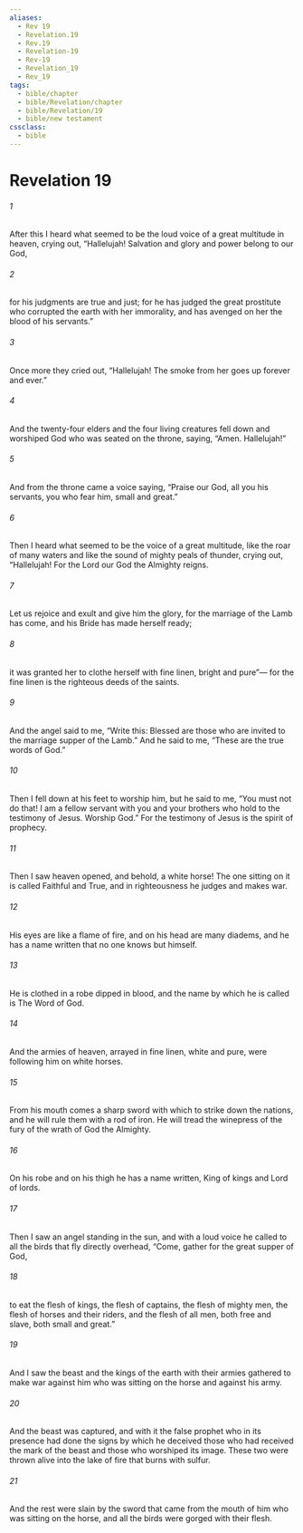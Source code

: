 ```yaml
---
aliases:
  - Rev 19
  - Revelation.19
  - Rev.19
  - Revelation-19
  - Rev-19
  - Revelation_19
  - Rev_19
tags:
  - bible/chapter
  - bible/Revelation/chapter
  - bible/Revelation/19
  - bible/new testament
cssclass:
  - bible
---
```


# Revelation 19

###### 1
After this I heard what seemed to be the loud voice of a great multitude in heaven, crying out, “Hallelujah!   Salvation and glory and power belong to our God,
###### 2
for his judgments are true and just; for he has judged the great prostitute who corrupted the earth with her immorality, and has avenged on her the blood of his servants.”
###### 3
Once more they cried out, “Hallelujah!   The smoke from her goes up forever and ever.”
###### 4
And the twenty-four elders and the four living creatures fell down and worshiped God who was seated on the throne, saying, “Amen. Hallelujah!”
###### 5
And from the throne came a voice saying,   “Praise our God, all you his servants,   you who fear him, small and great.”
###### 6
Then I heard what seemed to be the voice of a great multitude, like the roar of many waters and like the sound of mighty peals of thunder, crying out, “Hallelujah! For the Lord our God the Almighty reigns.
###### 7
Let us rejoice and exult and give him the glory, for the marriage of the Lamb has come, and his Bride has made herself ready;
###### 8
it was granted her to clothe herself with fine linen, bright and pure”— for the fine linen is the righteous deeds of the saints.
###### 9
And the angel said to me, “Write this: Blessed are those who are invited to the marriage supper of the Lamb.” And he said to me, “These are the true words of God.”
###### 10
Then I fell down at his feet to worship him, but he said to me, “You must not do that! I am a fellow servant with you and your brothers who hold to the testimony of Jesus. Worship God.” For the testimony of Jesus is the spirit of prophecy.
###### 11
Then I saw heaven opened, and behold, a white horse! The one sitting on it is called Faithful and True, and in righteousness he judges and makes war.
###### 12
His eyes are like a flame of fire, and on his head are many diadems, and he has a name written that no one knows but himself.
###### 13
He is clothed in a robe dipped in blood, and the name by which he is called is The Word of God.
###### 14
And the armies of heaven, arrayed in fine linen, white and pure, were following him on white horses.
###### 15
From his mouth comes a sharp sword with which to strike down the nations, and he will rule them with a rod of iron. He will tread the winepress of the fury of the wrath of God the Almighty.
###### 16
On his robe and on his thigh he has a name written, King of kings and Lord of lords.
###### 17
Then I saw an angel standing in the sun, and with a loud voice he called to all the birds that fly directly overhead, “Come, gather for the great supper of God,
###### 18
to eat the flesh of kings, the flesh of captains, the flesh of mighty men, the flesh of horses and their riders, and the flesh of all men, both free and slave, both small and great.”
###### 19
And I saw the beast and the kings of the earth with their armies gathered to make war against him who was sitting on the horse and against his army.
###### 20
And the beast was captured, and with it the false prophet who in its presence had done the signs by which he deceived those who had received the mark of the beast and those who worshiped its image. These two were thrown alive into the lake of fire that burns with sulfur.
###### 21
And the rest were slain by the sword that came from the mouth of him who was sitting on the horse, and all the birds were gorged with their flesh.


